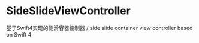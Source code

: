 # SideSlideViewController
基于Swift4实现的侧滑容器控制器 / side slide container view controller based on Swift 4

